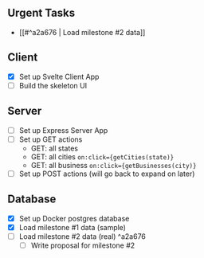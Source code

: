 ## Urgent Tasks
- [[#^a2a676 | Load milestone #2 data]]

## Client
- [x] Set up Svelte Client App
- [ ] Build the skeleton UI

## Server
- [ ] Set up Express Server App
- [ ] Set up GET actions
    - GET: all states
    - GET: all cities `on:click={getCities(state)}`
    - GET: all business `on:click={getBusinesses(city)}`
- [ ] Set up POST actions (will go back to expand on later)

## Database
- [x] Set up Docker postgres database
- [x] Load milestone #1 data (sample)
- [ ] Load milestone #2 data (real) ^a2a676
	- [ ] Write proposal for milestone #2
